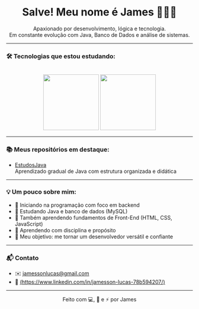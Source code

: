 <h1 align="center">Salve! Meu nome é James 🧑🏽‍💻</h1>

<p align="center">
  Apaxionado por desenvolvimento, lógica e tecnologia.<br>
  Em constante evolução com Java, Banco de Dados e análise de sistemas.
</p>

---

### 🛠 Tecnologias que estou estudando:

<div align= "center">
<img heigh="150" scr="https://img.shields.io/badge/Java-ED8B00?style=for-the-badge&logo=java&logoColor=white">
<img heigh="150" scr="https://img.shields.io/badge/MySQL-005C84?style=for-the-badge&logo=mysql&logoColor=white">
<img heigh="150" scr="https://img.shields.io/badge/Git-F05032?style=for-the-badge&logo=git&logoColor=white">
<img heigh="150" scr="https://img.shields.io/badge/GitHub-121011?style=for-the-badge&logo=github&logoColor=white">
<img heigh="150" scr="https://img.shields.io/badge/IntelliJ_IDEA-000000.svg?style=for-the-badge&logo=intellij-idea&logoColor=white">
<img heigh="150" scr="https://img.shields.io/badge/VSCode-007ACC?style=for-the-badge&logo=visual-studio-code&logoColor=white">
</div>

<div align="center">
  <img height="150" src="https://github-readme-stats.vercel.app/api?username=James-Script&show_icons=true&theme=tokyonight" />
  <img height="150" src="https://github-readme-stats.vercel.app/api/top-langs/?username=James-Script&layout=compact&theme=tokyonight" />
</div>


---

### 📚 Meus repositórios em destaque:

- [EstudosJava](https://github.com/James-crypt-code/EstudosJava)  
  Aprendizado gradual de Java com estrutura organizada e didática

---

### 💡 Um pouco sobre mim:

- 📌 Iniciando na programação com foco em backend
- 📘 Estudando Java e banco de dados (MySQL)
- 🎨 Também aprendendo fundamentos de Front-End (HTML, CSS, JavaScript)
- 🌱 Aprendendo com disciplina e propósito
- 🚀 Meu objetivo: me tornar um desenvolvedor versátil e confiante

---

### 📬 Contato

- ✉️ [jamessonlucas@gmail.com](mailto:jamessonlucas@gmail.com)
- 📎 [(https://www.linkedin.com/in/jamesson-lucas-78b594207/)](https://www.linkedin.com/in/jamesson-lucas-78b594207/)

---

<p align="center">
  Feito com 💻, 🧠 e ⚡ por James
</p>
